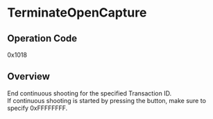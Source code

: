 # TerminateOpenCapture

## Operation Code

0x1018

## Overview

End continuous shooting for the specified Transaction ID.<BR>
If continuous shooting is started by pressing the button, make sure to specify 0xFFFFFFFF.
